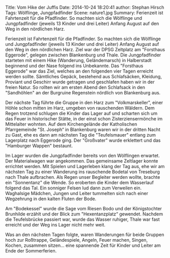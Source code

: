Title: Vom Hike der Juffis
Date: 2014-10-24 18:20:41
author: Stephan Hirsch
Tags: Wölflinge, Jungpfadfinder
Scene: nature1.jpg
Summary: Ferienzeit ist Fahrtenzeit für die Pfadfinder. So machten sich die Wölflinge und Jungpfadfinder (jeweils 13 Kinder und drei Leiter) Anfang August auf den Weg in den nördlichen Harz.

Ferienzeit ist Fahrtenzeit für die Pfadfinder. So machten sich die Wölflinge und Jungpfadfinder (jeweils 13 Kinder und drei Leiter) Anfang August auf den Weg in den nördlichen Harz. Ziel war der DPSG Zeltplatz am "Forsthaus Eggerode", gelegen zwischen Blankenburg und Thale. Die Jungpfadfinder starteten mit einem Hike (Wanderung, Geländemarsch) in Halberstadt beginnend und der Nase folgend ins Unbekannte. Das "Forsthaus Eggerode" war das Ziel, welches an den folgenden vier Tagen erreicht werden sollte. Sämtliches Gepäck, bestehend aus Schlafsäcken, Kleidung, Proviant und Geschirr wurde getragen und geschlafen haben wir in der freien Natur. So rollten wir am ersten Abend den Schlafsack in den "Sandhöhlen" an der Burgruine Regenstein nördlich von
Blankenburg aus.

Der nächste Tag führte die Gruppe in den Harz zum "Volkmarskeller", einer Höhle schon mitten im Harz, umgeben von rauschenden Wäldern. Dem Regen trotzend schlugen die Kinder das Lager auf und scharten sich um das Feuer in historischer Stätte, in der einst schon Zisterziensermönche im Mittelalter wohnten. Auf dem Kirchengelände der Katholischen Pfarrgemeinde "St. Joseph“ in Blankenburg waren wir in der dritten Nacht zu Gast, ehe es dann am nächsten Tag die "Teufelsmauer" entlang zum Lagerplatz nach Eggerode ging. Der "Großvater" wurde erklettert und das "Hamburger Wappen" bestaunt. 

Im Lager wurden die Jungpfadfinder bereits von den Wölflingen erwartet. Der
Materialwagen war angekommen. Das gemeinsame Zeltlager konnte errichtet werden. Mit Spielen und Lagerleben klang der Tag aus, ehe wir am nächsten Tag zu einer Wanderung ins rauschende Bodetal von Treseburg nach Thale aufbrachen. Als Regen unser Begleiter werden wollte, brachte ein "Sonnentanz" die Wende. So eroberten die Kinder dem Wasserlauf folgend das Tal. Ein sonniger Felsen lud dann zum Verweilen ein. Waghalsige Mädchen, Jungen und Leiter tummelten sich nach einer Wegzehrung in den kalten Fluten der Bode. 

Am "Bodekessel" wurde die Sage vom Riesen Bodo und der Königstochter Brunhilde
erzählt und der Blick zum "Hexentanzplatz“ gewendet. Nachdem die Teufelsbrücke
passiert war, wurde das Wasser ruhiger, Thale war fast erreicht und der Weg ins Lager nicht mehr weit. 

Was an den nächsten Tagen folgte, waren Wanderungen für beide Gruppen hoch zur
Roßtrappe, Geländespiele, Angeln, Feuer machen, Singen, Kochen, zusammen sitzen... eine spannende Zeit für Kinder und Leiter am Ende der Sommerferien.